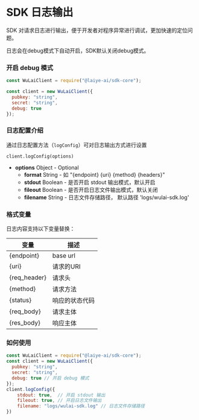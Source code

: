 # SDK 日志输出
SDK 对请求日志进行输出，便于开发者对程序异常进行调试，更加快速的定位问题。

日志会在debug模式下自动开启，SDK默认关闭debug模式。

### 开启 debug 模式


```js
const WuLaiClient = require("@laiye-ai/sdk-core");

const client = new WuLaiClient({
  pubkey: "string",
  secret: "string",
  debug: true 
});
```

### 日志配置介绍

通过日志配置方法（`logConfig`）可对日志输出方式进行设置

`client.logConfig(options)`
* **options** Object - Optional
  * **format** String - 如 "{endpoint} {uri} {method} {headers}"
  * **stdout** Boolean - 是否开启 stdout 输出模式，默认开启
  * **fileout** Boolean - 是否开启日志文件输出模式，默认关闭
  * **filename** String - 日志文件存储路径， 默认路径 'logs/wulai-sdk.log'

### 格式变量

日志内容支持以下变量替换：

| 变量      |   描述       |
|----------|-------------|
| {endpoint}     | base url |
| {uri}          | 请求的URI |
| {req_header}      | 请求头 |
| {method}       | 请求方法 |
| {status}       | 响应的状态代码 |
| {req_body}     | 请求主体 |
| {res_body}     | 响应主体 |

### 如何使用

```js
const WuLaiClient = require("@laiye-ai/sdk-core");
const client = new WuLaiClient({
  pubkey: "string",
  secret: "string",
  debug: true // 开启 debug 模式
});
client.logConfig({
    stdout: true,  // 开启 stdout 输出
    fileout: true, // 开启日志文件输出
    filename: "logs/wulai-sdk.log" // 日志文件存储路径
})
```
